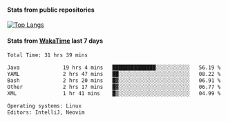#### Stats from public repositories

[![Top Langs](https://github-readme-stats.vercel.app/api/top-langs/?username=hyoghurt&layout=compact&exclude_repo=multiserver,docker_compose&langs_count=6)](https://github.com/anuraghazra/github-readme-stats)

#### Stats from [WakaTime](https://wakatime.com/@hyoghurt) last 7 days
<!--START_SECTION:waka-->

```txt
Total Time: 31 hrs 39 mins

Java              19 hrs 4 mins   ██████████████░░░░░░░░░░░   56.19 %
YAML              2 hrs 47 mins   ██░░░░░░░░░░░░░░░░░░░░░░░   08.22 %
Bash              2 hrs 20 mins   █▓░░░░░░░░░░░░░░░░░░░░░░░   06.91 %
Other             2 hrs 17 mins   █▓░░░░░░░░░░░░░░░░░░░░░░░   06.77 %
XML               1 hr 41 mins    █▒░░░░░░░░░░░░░░░░░░░░░░░   04.99 %

Operating systems: Linux
Editors: IntelliJ, Neovim
```

<!--END_SECTION:waka-->
